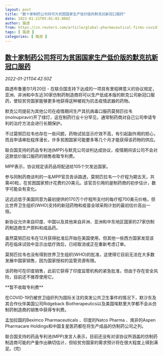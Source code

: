 ```yaml
---
layout: post
title: "数十家制药公司将可为贫困国家生产低价版的默克抗新冠口服药"
date: 2022-01-21T05:01:03.000Z
author: 路透
from: https://cn.reuters.com/article/global-pharmaceutical-firms-covid19-medi-idCNKBS2JV0AV
tags: [ 路透 ]
categories: [ 路透 ]
---
```

<!--1642741263000-->
[数十家制药公司将可为贫困国家生产低价版的默克抗新冠口服药](https://cn.reuters.com/article/global-pharmaceutical-firms-covid19-medi-idCNKBS2JV0AV)
------

<div>
<div><i>2022-01-21T04:42:50Z</i></div><p>路透布鲁塞尔1月20日 - 在联合国支持下达成的一项具有里程碑意义的协议规定，亚洲、非洲和中东近30家仿制药制造商将可以生产低成本版的默克公司新冠口服药，使较贫穷国家能够更多地获得这种被视为抗击疫情武器的药物。</p><p>默克公司提前为其他公司在疫情期间生产其抗病毒口服药莫努匹拉韦(molnupiravir)开了绿灯，这在制药行业十分罕见，通常制药商对自己公司申请专利的治疗方法会进行长期保护。</p><p>不过莫努匹拉韦也存在一些问题，药物试验显示疗效不高，有引起副作用的担心，而且申请审批程序漫长，许多贫困国家可能要多等几个月才能获得该药物的供应。</p><p>联合国支持的药品专利池(MPP)与默克公司谈判达成协议，疫情期间该公司不会对这款低价版口服药的销售收取专利费。</p><p>MPP表示，协议规定该药品将配送给105个欠发达国家。</p><p>参与同制药商谈判的一名MPP官员告诉路透，莫努匹拉韦一个疗程为期五天，共需40粒，在贫困国家预计花费约20美元。该官员引用的是制药商的初步估计，数字可能会有变化。</p><p>这远远低于美国同意为最初提供的170万个疗程所支付的每疗程700美元价格，但比世界卫生组织(WHO)支持的新冠药物和疫苗全球采购计划的最初估价高出一倍。</p><p>新协议允许来自印度、中国以及其他来自非洲、亚洲和中东地区国家的27家仿制药制造商生产原料和成品药。</p><p>虽然莫努匹拉韦在12月获得批准后开始在美国使用，但其他一些西方国家发现该药在临床试验中显示出低疗效后，已经取消或正在重新考虑订单。</p><p>莫努匹拉韦也没有得到世界卫生组织(WHO)的批准，这使得它目前无法在大多数发展中国家销售，因为国家授权的监管资源有限。</p><p>该药物可在印度销售，此前它获得了印度监管机构的紧急批准，但由于存在安全风险，目前还不推荐使用它。</p><p>**暂不收取专利费**</p><p>在COVID-19仍被世卫组织列为国际关注的突发公共卫生事件的情况下，默沙东及其合作伙伴美国公司Ridgeback Biotherapeutics以及美国埃默里大学都不会从仿制药制造商的销售中获得专利费。</p><p>孟加拉国的Beximco Pharmaceuticals 、印度的Natco Pharma 、南非的Aspen Pharmacare Holdings和中国复星医药都在将生产成品的仿制药公司之列。</p><p>联合国支持的药品专利池(MPP)发言人表示，目前还没有对该协议所涵盖的仿制药制造商可能的产量作出确切估计，但较贫穷国家的需求预计将在很大程度上得到满足。(完)</p>
</div>
